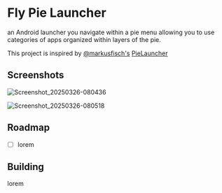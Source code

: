 # Fly Pie Launcher

an Android launcher you navigate within a pie menu allowing you to use categories of apps organized within layers of the pie.

This project is inspired by [@markusfisch's](https://github.com/markusfisch) [PieLauncher](https://github.com/markusfisch/PieLauncher)

## Screenshots

![Screenshot_20250326-080436](https://github.com/user-attachments/assets/f974d3aa-a999-48e8-be9e-71f91517ca80)

![Screenshot_20250326-080518](https://github.com/user-attachments/assets/351a599a-b4e6-406d-9f82-1bacaa1e1816)

## Roadmap

- [ ] lorem

## Building

lorem
